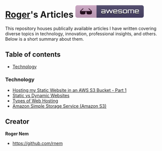[Roger](https://github.com/rnem/articles)'s Articles [![Awesome](/images/badge.svg)](https://github.com/rnem/articles#readme)
=================

This repository houses publically available articles I have written covering diverse 
topics in technology, innovation, professional insights, and others.
Below is a short summary about them.

## Table of contents

- [Technology](#technology)

### Technology

- [Hosting my Static Website in an AWS S3 Bucket - Part 1](https://medium.com/@rogernem/hosting-my-static-website-in-an-aws-s3-bucket-d5e1d94417f4)
- [Static vs Dynamic Websites](https://medium.com/@rogernem/static-vs-dynamic-websites-4cc7dff82b7e)
- [Types of Web Hosting](https://medium.com/@rogernem/types-of-web-hosting-bb6d1162fc76)
- [Amazon Simple Storage Service (Amazon S3)](https://medium.com/@rogernem/amazon-simple-storage-service-eb0808cf30d5)

## Creator

**Roger Nem**

- <https://github.com/rnem>

